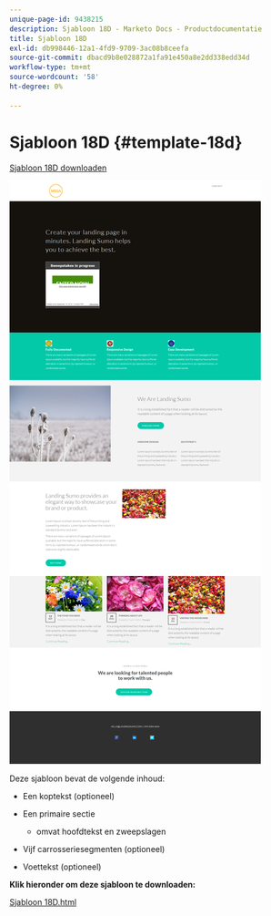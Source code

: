 ```yaml
---
unique-page-id: 9438215
description: Sjabloon 18D - Marketo Docs - Productdocumentatie
title: Sjabloon 18D
exl-id: db998446-12a1-4fd9-9709-3ac08b8ceefa
source-git-commit: dbacd9b8e028872a1fa91e450a8e2dd338edd34d
workflow-type: tm+mt
source-wordcount: '58'
ht-degree: 0%

---
```


# Sjabloon 18D {#template-18d}

[Sjabloon 18D downloaden](https://experienceleague.adobe.com/landing/marketo/lp-templates/template-18d.html)

![](assets/image2015-8-17-18-3a21-3a27.png)

Deze sjabloon bevat de volgende inhoud:

* Een koptekst (optioneel)
* Een primaire sectie

   * omvat hoofdtekst en zweepslagen

* Vijf carrosseriesegmenten (optioneel)
* Voettekst (optioneel)

**Klik hieronder om deze sjabloon te downloaden:**

[Sjabloon 18D.html](https://experienceleague.adobe.com/landing/marketo/lp-templates/template-18d.html)
